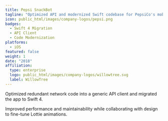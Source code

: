 ```yaml
---
title: Pepsi SnackBot
tagline: "Optimized API and modernized Swift codebase for PepsiCo's mobile engagement platform."
icon: public_html/images/company-logos/pepsi.png
badges:
  - Swift 4 Migration
  - API Client
  - Code Modernization
platforms:
  - iOS
featured: false
weight: 1
date: "2018"
affiliation:
  type: enterprise
  logo: public_html/images/company-logos/willowtree.svg
  label: WillowTree
---
```


Optimized redundant network code into a generic API client and migrated the app to Swift 4.

Improved performance and maintainability while collaborating with design to fine-tune Lottie animations.
